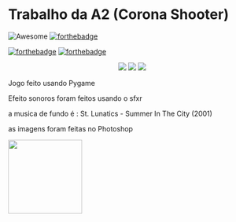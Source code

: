# Trabalho da A2 (Corona Shooter) 
![Awesome](https://cdn.rawgit.com/sindresorhus/awesome/d7305f38d29fed78fa85652e3a63e154dd8e8829/media/badge.svg) [![forthebadge](https://forthebadge.com/images/badges/works-on-my-machine.svg)](https://forthebadge.com)


[![forthebadge](http://forthebadge.com/images/badges/made-with-python.svg)](http://forthebadge.com)  [![forthebadge](https://forthebadge.com/images/badges/0-percent-optimized.svg)](https://forthebadge.com)

<p align="center">


  <img src='https://img.shields.io/github/stars/MananTank/radioactive-state?style=social&color=%23FFB31A' />

  <img src='https://img.shields.io/github/stars/Luigivbm/Corona-Shooter?style=social' />

  <img src='https://img.shields.io/reddit/subreddit-subscribers/porramauricio?style=social' />
  </a>
</p>


Jogo feito usando Pygame 


Efeito sonoros foram feitos usando o sfxr


a musica de fundo é : St. Lunatics - Summer In The City (2001)


as imagens foram feitas no Photoshop

















[<img align="left" height="150px" src="https://i.postimg.cc/c4MC9HfC/173149-F5-3-F57-40-C7-9496-7-BEDCDF4-B1-A9.png">](https://www.beautifyconverter.com/steganographic-decoder.php)  
<h4 style="margin-top: 0px; padding-top: 0px;"</h4>
